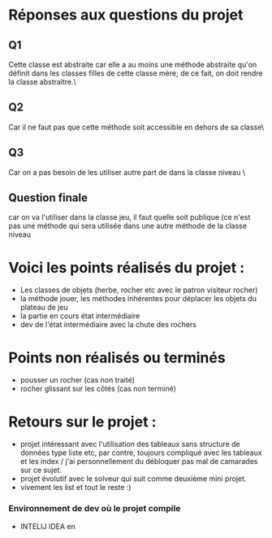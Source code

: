 # Réponses aux questions du projet 

## Q1
Cette classe est abstraite car elle a au moins une méthode abstraite qu'on définit
dans les classes filles de cette classe mère; de ce fait, on doit rendre la classe abstraitre.\
## Q2
Car il ne faut pas que cette méthode soit accessible en dehors de sa classe\
## Q3
Car on a pas besoin de les utiliser autre part de dans la classe niveau \
## Question finale
car on va l'utiliser dans la classe jeu, il faut quelle soit publique
(ce n'est pas une méthode qui sera utilisée dans une autre méthode de la classe niveau

# Voici les points réalisés du projet :

- Les classes de objets (herbe, rocher etc avec le patron visiteur rocher)
- la méthode jouer, les méthodes inhérentes pour déplacer les objets du plateau de jeu
- la partie en cours état intermédiaire
- dev de l'état intermédiaire avec la chute des rochers

# Points non réalisés ou terminés 
- pousser un rocher (cas non traité)
- rocher glissant sur les côtés (cas non terminé)

# Retours sur le projet :

 - projet intéressant avec l'utilisation des tableaux sans structure de données type liste etc, par contre, toujours compliqué avec les tableaux et les index / j'ai personnellement du débloquer pas mal de camarades sur ce sujet.
 - projet évolutif avec le solveur qui suit comme deuxième mini projet.
 - vivement les list et tout le reste :)

### Environnement de dev où le projet compile
 - INTELIJ IDEA en
